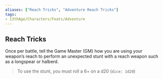 ```yaml
---
aliases: ["Reach Tricks", "Adventure Reach Tricks"]
tags: 
- 13thAge/Characters/Feats/Adventure
---
```


## Reach Tricks

Once per battle, tell the Game Master (GM) how you are using your weapon’s reach to perform an unexpected stunt with a reach weapon such as a longspear or halberd. 

>To use the stunt, you must roll a 6+ on a d20 (`dice: 1d20`)